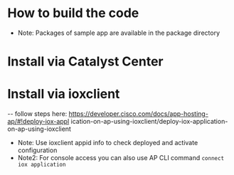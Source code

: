 # How to build the code 
- Note: Packages of sample app are available in the package directory

# Install via Catalyst Center

# Install via ioxclient
-- follow steps here: https://developer.cisco.com/docs/app-hosting-ap/#!deploy-iox-appl    ication-on-ap-using-ioxclient/deploy-iox-application-on-ap-using-ioxclient
- Note: Use ioxclient appid info to check deployed and activate configuration
- Note2: For console access you can also use AP CLI command `connect iox application`


